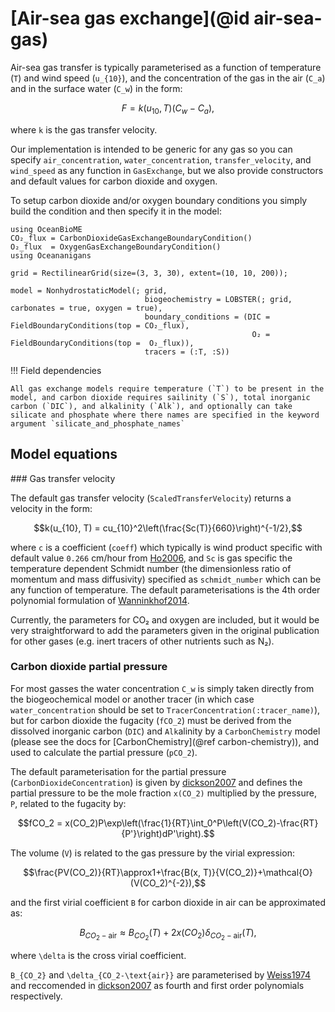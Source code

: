 # [Air-sea gas exchange](@id air-sea-gas)

Air-sea gas transfer is typically parameterised as a function of temperature (``T``) and wind speed (``u_{10}``), and the concentration of the gas in the air (``C_a``) and in the surface water (``C_w``) in the form:
```math
F = k(u_{10}, T)(C_w - C_a),
```
where `k` is the gas transfer velocity.

Our implementation is intended to be generic for any gas so you can specify `air_concentration`, `water_concentration`, `transfer_velocity`, and `wind_speed` as any function in `GasExchange`, but we also provide constructors and default values for carbon dioxide and oxygen. 

To setup carbon dioxide and/or oxygen boundary conditions you simply build the condition and then specify it in the model:
```@setup gasexchange
using OceanBioME
CO₂_flux = CarbonDioxideGasExchangeBoundaryCondition()
O₂_flux  = OxygenGasExchangeBoundaryCondition()
using Oceananigans

grid = RectilinearGrid(size=(3, 3, 30), extent=(10, 10, 200));

model = NonhydrostaticModel(; grid,
                              biogeochemistry = LOBSTER(; grid, carbonates = true, oxygen = true),
                              boundary_conditions = (DIC = FieldBoundaryConditions(top = CO₂_flux), 
                                                      O₂ = FieldBoundaryConditions(top =  O₂_flux)),
                              tracers = (:T, :S))
```

!!! Field dependencies

    All gas exchange models require temperature (`T`) to be present in the model, and carbon dioxide requires sailinity (`S`), total inorganic carbon (`DIC`), and alkalinity (`Alk`), and optionally can take silicate and phosphate where there names are specified in the keyword argument `silicate_and_phosphate_names`

## Model equations

### Gas transfer velocity

The default gas transfer velocity (`ScaledTransferVelocity`) returns a velocity in the form:
```math
k(u_{10}, T) = cu_{10}^2\left(\frac{Sc(T)}{660}\right)^{-1/2},
```
where ``c`` is a coefficient (`coeff`) which typically is wind product specific with default value ``0.266`` cm/hour from [Ho2006](@citet), and ``Sc`` is gas specific the temperature dependent Schmidt number (the dimensionless ratio of momentum and mass diffusivity) specified as `schmidt_number` which can be any function of temperature. The default parameterisations is the 4th order polynomial formulation of [Wanninkhof2014](@citet).

Currently, the parameters for CO₂ and oxygen are included, but it would be very straightforward to add the parameters given in the original publication for other gases (e.g. inert tracers of other nutrients such as N₂).

### Carbon dioxide partial pressure

For most gasses the water concentration `C_w` is simply taken directly from the biogeochemical model or another tracer (in which case `water_concentration` should be set to `TracerConcentration(:tracer_name)`), but for carbon dioxide the fugacity (``fCO_2``) must be derived from the dissolved inorganic carbon (`DIC`) and `Alk`alinity by a `CarbonChemistry` model (please see the docs for [CarbonChemistry](@ref carbon-chemistry)), and used to calculate the partial pressure (``pCO_2``).

The default parameterisation for the partial pressure (`CarbonDioxideConcentration`) is given by [dickson2007](@citet) and defines the partial pressure to be the mole fraction ``x(CO_2)`` multiplied by the pressure, ``P``, related to the fugacity by:
```math
fCO_2 = x(CO_2)P\exp\left(\frac{1}{RT}\int_0^P\left(V(CO_2)-\frac{RT}{P'}\right)dP'\right).
```
The volume (``V``) is related to the gas pressure by the virial expression:
```math
\frac{PV(CO_2)}{RT}\approx1+\frac{B(x, T)}{V(CO_2)}+\mathcal{O}(V(CO_2)^{-2}),
```
and the first virial coefficient ``B`` for carbon dioxide in air can be approximated as:
```math
B_{CO_2-\text{air}} \approx B_{CO_2}(T) + 2x(CO_2)\delta_{CO_2-\text{air}}(T),
```
where ``\delta`` is the cross virial coefficient.

``B_{CO_2}`` and ``\delta_{CO_2-\text{air}}`` are parameterised by [Weiss1974](@citet) and reccomended in [dickson2007](@citet) as fourth and first order polynomials respectively.
